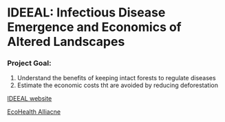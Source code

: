 # IDEEAL: Infectious Disease Emergence and Economics of Altered Landscapes
### Project Goal:
1. Understand the benefits of keeping intact forests to regulate diseases
2. Estimate the economic costs tht are avoided by reducing deforestation

[IDEEAL website](https://www.ecohealthalliance.org/program/ideeal)

[EcoHealth Alliacne](https://ecohealthalliance.org)
